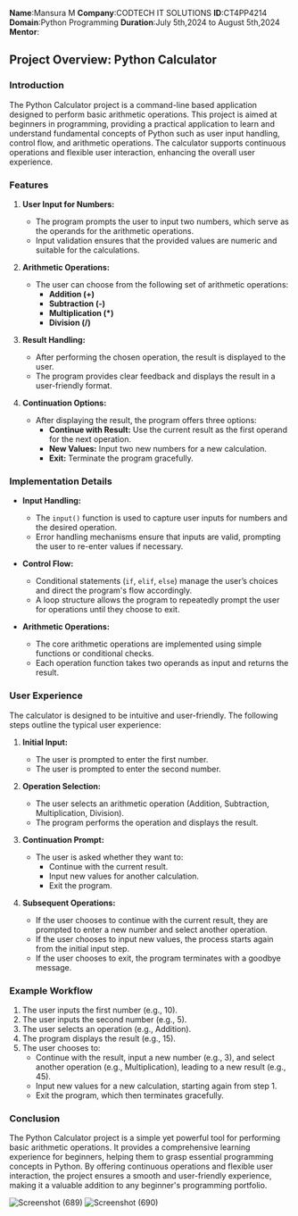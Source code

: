 **Name**:Mansura M
**Company**:CODTECH IT SOLUTIONS
**ID**:CT4PP4214
**Domain**:Python Programming
**Duration**:July 5th,2024 to August 5th,2024
**Mentor**:

## Project Overview: Python Calculator

### Introduction
The Python Calculator project is a command-line based application designed to perform basic arithmetic operations. This project is aimed at beginners in programming, providing a practical application to learn and understand fundamental concepts of Python such as user input handling, control flow, and arithmetic operations. The calculator supports continuous operations and flexible user interaction, enhancing the overall user experience.

### Features
1. **User Input for Numbers:**
   - The program prompts the user to input two numbers, which serve as the operands for the arithmetic operations.
   - Input validation ensures that the provided values are numeric and suitable for the calculations.

2. **Arithmetic Operations:**
   - The user can choose from the following set of arithmetic operations:
     - **Addition (+)**
     - **Subtraction (-)**
     - **Multiplication (*)**
     - **Division (/)**

3. **Result Handling:**
   - After performing the chosen operation, the result is displayed to the user.
   - The program provides clear feedback and displays the result in a user-friendly format.

4. **Continuation Options:**
   - After displaying the result, the program offers three options:
     - **Continue with Result:** Use the current result as the first operand for the next operation.
     - **New Values:** Input two new numbers for a new calculation.
     - **Exit:** Terminate the program gracefully.

### Implementation Details
- **Input Handling:**
  - The `input()` function is used to capture user inputs for numbers and the desired operation.
  - Error handling mechanisms ensure that inputs are valid, prompting the user to re-enter values if necessary.

- **Control Flow:**
  - Conditional statements (`if`, `elif`, `else`) manage the user’s choices and direct the program's flow accordingly.
  - A loop structure allows the program to repeatedly prompt the user for operations until they choose to exit.

- **Arithmetic Operations:**
  - The core arithmetic operations are implemented using simple functions or conditional checks.
  - Each operation function takes two operands as input and returns the result.


### User Experience
The calculator is designed to be intuitive and user-friendly. The following steps outline the typical user experience:

1. **Initial Input:**
   - The user is prompted to enter the first number.
   - The user is prompted to enter the second number.

2. **Operation Selection:**
   - The user selects an arithmetic operation (Addition, Subtraction, Multiplication, Division).
   - The program performs the operation and displays the result.

3. **Continuation Prompt:**
   - The user is asked whether they want to:
     - Continue with the current result.
     - Input new values for another calculation.
     - Exit the program.

4. **Subsequent Operations:**
   - If the user chooses to continue with the current result, they are prompted to enter a new number and select another operation.
   - If the user chooses to input new values, the process starts again from the initial input step.
   - If the user chooses to exit, the program terminates with a goodbye message.

### Example Workflow
1. The user inputs the first number (e.g., 10).
2. The user inputs the second number (e.g., 5).
3. The user selects an operation (e.g., Addition).
4. The program displays the result (e.g., 15).
5. The user chooses to:
   - Continue with the result, input a new number (e.g., 3), and select another operation (e.g., Multiplication), leading to a new result (e.g., 45).
   - Input new values for a new calculation, starting again from step 1.
   - Exit the program, which then terminates gracefully.

### Conclusion
The Python Calculator project is a simple yet powerful tool for performing basic arithmetic operations. It provides a comprehensive learning experience for beginners, helping them to grasp essential programming concepts in Python. By offering continuous operations and flexible user interaction, the project ensures a smooth and user-friendly experience, making it a valuable addition to any beginner's programming portfolio.

![Screenshot (689)](https://github.com/user-attachments/assets/d2fc3707-69bc-40ba-8564-00d7358909e7)
![Screenshot (690)](https://github.com/user-attachments/assets/2b41c262-291d-4110-a410-8de563a466b8)






